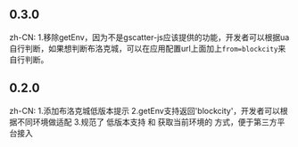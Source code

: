 ## 0.3.0
zh-CN:
1.移除getEnv，因为不是gscatter-js应该提供的功能，开发者可以根据ua自行判断，如果想判断布洛克城，可以在应用配置url上面加上`from=blockcity`来自行判断。

## 0.2.0
zh-CN:
1.添加布洛克城低版本提示
2.getEnv支持返回'blockcity'，开发者可以根据不同环境做适配
3.规范了 低版本支持 和 获取当前环境的 方式，便于第三方平台接入